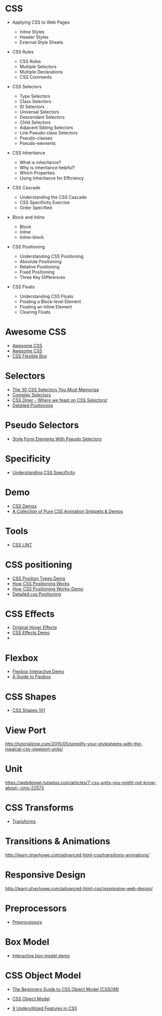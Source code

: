 # CSS

* Applying CSS to Web Pages
  * Inline Styles
  * Header Styles
  * External Style Sheets

* CSS Rules
  * CSS Rules
  * Multiple Selectors
  * Multiple Declarations
  * CSS Comments

* CSS Selectors
  * Type Selectors
  * Class Selectors
  * ID Selectors
  * Universal Selectors
  * Descendant Selectors
  * Child Selectors
  * Adjacent Sibling Selectors
  * Link Pseudo-class Selectors
  * Pseudo-classes
  * Pseudo-elements

* CSS Inheritance
  * What is inheritance?
  * Why is inheritance helpful?
  * Which Properties
  * Using Inheritance for Efficiency

* CSS Cascade
  * Understanding the CSS Cascade
  * CSS Specificity Exercise
  * Order Specified

* Block and Inline
  * Block
  * Inline
  * Inline-block

* CSS Positioning
  * Understanding CSS Positioning
  * Absolute Positioning
  * Relative Positioning
  * Fixed Positioning
  * Three Key Differences

* CSS Floats
  * Understanding CSS Floats
  * Floating a Block-level Element
  * Floating an Inline Element
  * Clearing Floats




# Awesome CSS
* [Awesome CSS](https://github.com/ikkou/awesome-css)
* [Awesome CSS](https://github.com/sotayamashita/awesome-css)
* [CSS Flexible Box ](https://github.com/afonsopacifer/awesome-flexbox)


# Selectors
* [The 30 CSS Selectors You Must Memorize](https://code.tutsplus.com/tutorials/the-30-css-selectors-you-must-memorize--net-16048)
* [Complex Selectors](http://learn.shayhowe.com/advanced-html-css/complex-selectors/)
* [CSS Diner - Where we feast on CSS Selectors!](https://flukeout.github.io/)
* [Detailed Positioning](https://code.tutsplus.com/tutorials/css-refreshers-borders--net-24655)


# Pseudo Selectors
* [Style Form Elements With Pseudo Selectors](http://tutorialzine.com/2015/07/quick-tip-style-form-elements-with-pseudo-selectors/)


# Specificity 
* [Understanding CSS Specificity](https://code.tutsplus.com/tutorials/quick-tip-understanding-css-specificity--net-10963)


# Demo
* [CSS Demos](http://cssdeck.com/)
* [A Collection of Pure CSS Animation Snippets & Demos](https://envato.com/blog/pure-css-animation-snippets/)


# Tools
* [CSS LINT](http://csslint.net/)

# CSS positioning
* [CSS Position Types Demo](https://codepen.io/bthehuman/pen/BNraLo)
* [How CSS Positioning Works](http://tutorialzine.com/2010/06/microtut-how-css-position-works/)
* [How CSS Positioning Works-Demo](http://demo.tutorialzine.com/2010/06/microtut-how-css-position-works/demo.html)
* [Detailed css Positioning](http://learn.shayhowe.com/advanced-html-css/detailed-css-positioning/)

# CSS Effects
* [Original Hover Effects](http://tympanus.net/Tutorials/OriginalHoverEffects/index5.html)
* [CSS Effects Demo](http://1stwebdesigner.com/css-effects/)
* [](https://www.html5rocks.com/en/tutorials/filters/understanding-css/)


# Flexbox
* [Flexbox Interactive Demo](http://flexboxin5.com/)
* [A Guide to Flexbox](https://css-tricks.com/snippets/css/a-guide-to-flexbox/)


# CSS Shapes
* [CSS Shapes 101](http://alistapart.com/article/css-shapes-101)




# View Port
http://tutorialzine.com/2015/05/simplify-your-stylesheets-with-the-magical-css-viewport-units/

# Unit
https://webdesign.tutsplus.com/articles/7-css-units-you-might-not-know-about--cms-22573

# CSS Transforms
* [Transforms](http://learn.shayhowe.com/advanced-html-css/css-transforms/)


# Transitions & Animations
http://learn.shayhowe.com/advanced-html-css/transitions-animations/

# Responsive Design
http://learn.shayhowe.com/advanced-html-css/responsive-web-design/


# Preprocessors
* [Preprocessors](http://learn.shayhowe.com/advanced-html-css/preprocessors/)

# Box Model
* [Interactive box-model demo](http://guyroutledge.github.io/box-model/)

# CSS Object Model
* [The Beginners Guide to CSS Object Model (CSSOM)](http://www.hongkiat.com/blog/css-object-model-cssom/)
* [CSS Object Model](http://nimbupani.com/css-object-model.html)


* [9 Underutilized Features in CSS](https://medium.com/@iamjordanlittle/9-underutilized-features-in-css-90ced6ddbfe7#.frwrl0csx)

